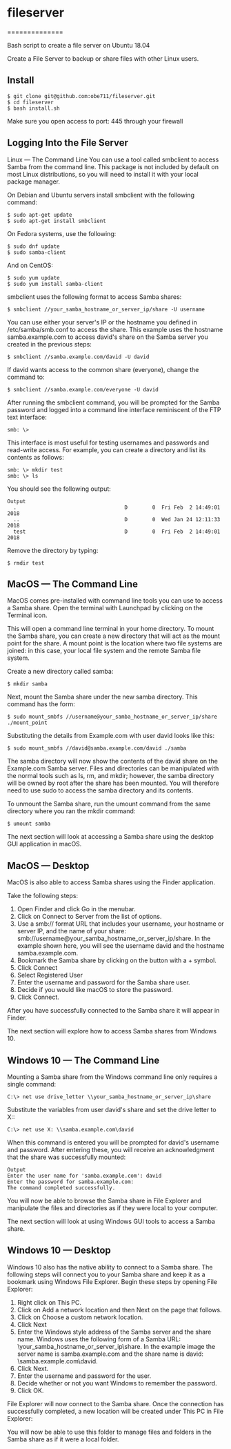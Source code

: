 # fileserver
==============

Bash script to create a file server on Ubuntu 18.04

Create a File Server to backup or share files with other Linux users. 

Install
-------
```
$ git clone git@github.com:obe711/fileserver.git
$ cd fileserver
$ bash install.sh
```
Make sure you open access to port: 445 through your firewall

Logging Into the File Server
----------------------------

Linux — The Command Line
You can use a tool called smbclient to access Samba from the command line. This package is not included by default on most Linux distributions, so you will need to install it with your local package manager.

On Debian and Ubuntu servers install smbclient with the following command:
```
$ sudo apt-get update
$ sudo apt-get install smbclient
```
On Fedora systems, use the following:
```
$ sudo dnf update
$ sudo samba-client
```
And on CentOS:
```
$ sudo yum update
$ sudo yum install samba-client
```
smbclient uses the following format to access Samba shares:
```
$ smbclient //your_samba_hostname_or_server_ip/share -U username
```
You can use either your server's IP or the hostname you defined in /etc/samba/smb.conf to access the share. This example uses the hostname samba.example.com to access david's share on the Samba server you created in the previous steps:
```
$ smbclient //samba.example.com/david -U david
```
If david wants access to the common share (everyone), change the command to:
```
$ smbclient //samba.example.com/everyone -U david
```
After running the smbclient command, you will be prompted for the Samba password and logged into a command line interface reminiscent of the FTP text interface:
```
smb: \>
```
This interface is most useful for testing usernames and passwords and read-write access. For example, you can create a directory and list its contents as follows:
```
smb: \> mkdir test
smb: \> ls
```
You should see the following output:
```
Output
  .                                   D        0  Fri Feb  2 14:49:01 2018
  ..                                  D        0  Wed Jan 24 12:11:33 2018
  test                                D        0  Fri Feb  2 14:49:01 2018
```
Remove the directory by typing:
```
$ rmdir test
```


MacOS — The Command Line
------------------------
MacOS comes pre-installed with command line tools you can use to access a Samba share. Open the terminal with Launchpad by clicking on the Terminal icon.

This will open a command line terminal in your home directory. To mount the Samba share, you can create a new directory that will act as the mount point for the share. A mount point is the location where two file systems are joined: in this case, your local file system and the remote Samba file system.

Create a new directory called samba:
```
$ mkdir samba
```
Next, mount the Samba share under the new samba directory. This command has the form:
```
$ sudo mount_smbfs //username@your_samba_hostname_or_server_ip/share ./mount_point
```
Substituting the details from Example.com with user david looks like this:
```
$ sudo mount_smbfs //david@samba.example.com/david ./samba
```
The samba directory will now show the contents of the david share on the Example.com Samba server. Files and directories can be manipulated with the normal tools such as ls, rm, and mkdir; however, the samba directory will be owned by root after the share has been mounted. You will therefore need to use sudo to access the samba directory and its contents.

To unmount the Samba share, run the umount command from the same directory where you ran the mkdir command:
```
$ umount samba
```
The next section will look at accessing a Samba share using the desktop GUI application in macOS.

MacOS — Desktop
---------------
MacOS is also able to access Samba shares using the Finder application.

Take the following steps:
1. Open Finder and click Go in the menubar.
2. Click on Connect to Server from the list of options.
3. Use a smb:// format URL that includes your username, your hostname or server IP, and the name of your share: smb://username@your_samba_hostname_or_server_ip/share. In the example shown here, you will see the username david and the hostname samba.example.com.
4. Bookmark the Samba share by clicking on the button with a + symbol.
5. Click Connect
6. Select Registered User
7. Enter the username and password for the Samba share user.
8. Decide if you would like macOS to store the password.
9. Click Connect.

After you have successfully connected to the Samba share it will appear in Finder.

The next section will explore how to access Samba shares from Windows 10.

Windows 10 — The Command Line
-----------------------------
Mounting a Samba share from the Windows command line only requires a single command:
```
C:\> net use drive_letter \\your_samba_hostname_or_server_ip\share
```
Substitute the variables from user david's share and set the drive letter to X::
```
C:\> net use X: \\samba.example.com\david
```
When this command is entered you will be prompted for david's username and password. After entering these, you will receive an acknowledgment that the share was successfully mounted:
```
Output
Enter the user name for 'samba.example.com': david
Enter the password for samba.example.com:
The command completed successfully.
```
You will now be able to browse the Samba share in File Explorer and manipulate the files and directories as if they were local to your computer.

The next section will look at using Windows GUI tools to access a Samba share.

Windows 10 — Desktop
--------------------

Windows 10 also has the native ability to connect to a Samba share. The following steps will connect you to your Samba share and keep it as a bookmark using Windows File Explorer. Begin these steps by opening File Explorer:
1. Right click on This PC.
2. Click on Add a network location and then Next on the page that follows.
3. Click on Choose a custom network location.
4. Click Next
5. Enter the Windows style address of the Samba server and the share name. Windows uses the following form of a Samba URL: \\your_samba_hostname_or_server_ip\share\. In the example image the server name is samba.example.com and the share name is david: \\samba.example.com\david.
6. Click Next.
7. Enter the username and password for the user.
8. Decide whether or not you want Windows to remember the password.
9. Click OK.

File Explorer will now connect to the Samba share. Once the connection has successfully completed, a new location will be created under This PC in File Explorer:

You will now be able to use this folder to manage files and folders in the Samba share as if it were a local folder.
